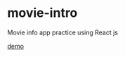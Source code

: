# movie-intro
Movie info app practice using React js

[demo](https://1eedaegon.github.io/movie-intro/#/)
